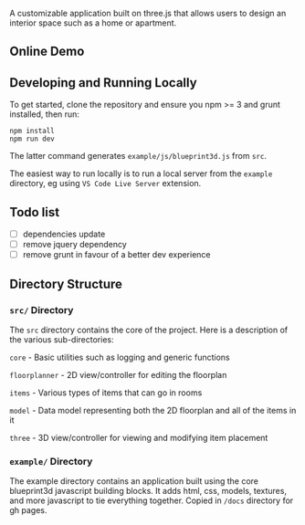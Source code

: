 A customizable application built on three.js that allows users to design an interior space such as a home or apartment.



## Online Demo



## Developing and Running Locally

To get started, clone the repository and ensure you npm >= 3 and grunt installed, then run:

    npm install
    npm run dev

The latter command generates `example/js/blueprint3d.js` from `src`.

The easiest way to run locally is to run a local server from the `example` directory, eg using `VS Code Live Server` extension.

## Todo list

- [ ] dependencies update
- [ ] remove jquery dependency
- [ ] remove grunt in favour of a better dev experience

## Directory Structure

### `src/` Directory

The `src` directory contains the core of the project. Here is a description of the various sub-directories:

`core` - Basic utilities such as logging and generic functions

`floorplanner` - 2D view/controller for editing the floorplan

`items` - Various types of items that can go in rooms

`model` - Data model representing both the 2D floorplan and all of the items in it

`three` - 3D view/controller for viewing and modifying item placement

### `example/` Directory

The example directory contains an application built using the core blueprint3d javascript building blocks. It adds html, css, models, textures, and more javascript to tie everything together. Copied in `/docs` directory for gh pages.

